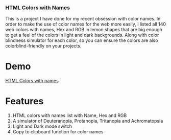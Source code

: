 ### HTML Colors with Names
This is a project I have done for my recent obsession with color names. In order to make the use of color names for the web more easily, I listed all 140 web colors with names, Hex and RGB in lemon shapes that are big enough to get a feel of the colors in light and dark backgrounds. Along with color blindness simulator for each color, so you can ensure the colors are also colorblind-friendly on your projects.

# Demo
[HTML Colors with names](https://yingyingszeto.github.io/colors-with-names/)

# Features
1. HTML colors with names list with Name, Hex and RGB
2. A simulator of Deuteranopia, Protanopia, Tritanopia and Achromatopsia
3. Light and Dark mode switch
4. Copy to clipboard function for color names

